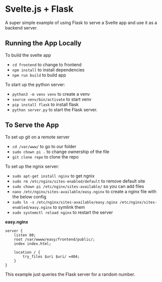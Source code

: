 # Svelte.js + Flask

A super simple example of using Flask to serve a Svelte app and use it as a backend server.

## Running the App Locally

To build the svelte app

- `cd frontend` to change to frontend
- `npm install` to install dependencies
- `npm run build` to build app

To start up the python server:

- `python3 -m venv venv` to create a venv
- `source venv/bin/activate` to start venv
- `pip install flask` to install flask
- `python server.py` to start the Flask server.

## To Serve the App

To set up git on a remote server

- `cd /var/www/` to go to our folder
- `sudo chown pi .` to change ownership of the file
- `git clone repo` to clone the repo

To set up the ngnix server:

- `sudo apt-get install nginx` to get ngnix
- `sudo rm /etc/nginx/sites-enabled/default` to remove default site
- `sudo chown pi /etc/nginx/sites-available/` so you can add files
- `nano /etc/nginx/sites-available/easy.nginx` to create a nginx file with the below config
- `sudo ln -s /etc/nginx/sites-available/easy.nginx /etc/nginx/sites-enabled/easy.nginx` to symlink them
- `sudo systemctl reload nginx` to restart the server

**easy.nginx**

```
server {
    listen 80;
    root /var/wwww/easy/frontend/public/;
    index index.html;

    location / {
        try_files $uri $uri/ =404;
    }
}
```

This example just queries the Flask server for a random number.

